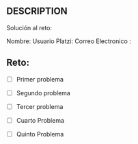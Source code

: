 ## DESCRIPTION

Solución al reto:

Nombre:
Usuario Platzi:
Correo Electronico :

## Reto:

- [ ] Primer problema
- [ ] Segundo problema
- [ ] Tercer problema
- [ ] Cuarto Problema
- [ ] Quinto Problema


